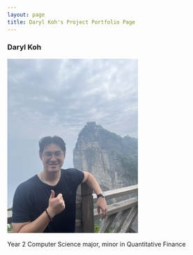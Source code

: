 ```yaml
---
layout: page
title: Daryl Koh's Project Portfolio Page
---
```

### Daryl Koh
<img src="../images/dkhb0207.png" width="300px">

Year 2 Computer Science major, minor in Quantitative Finance
